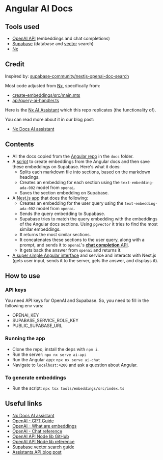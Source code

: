 # Angular AI Docs

## Tools used

- [OpenAI API](https://platform.openai.com/docs/api-reference) (embeddings and chat completions)
- [Supabase](https://supabase.com/) (database and [vector](https://supabase.com/vector) search)
- [Nx](https://nx.dev/)

## Credit

Inspired by: [supabase-community/nextjs-openai-doc-search](https://github.com/supabase-community/nextjs-openai-doc-search)

Most code adjusted from [Nx](https://github.com/nrwl/nx), specifically from:

- [create-embeddings/src/main.mts](https://github.com/nrwl/nx/blob/master/tools/documentation/create-embeddings/src/main.mts)
- [api/query-ai-handler.ts](https://github.com/nrwl/nx/blob/master/nx-dev/nx-dev/pages/api/query-ai-handler.ts)

Here is the [Nx AI Assistant](https://nx.dev/ai-chat) which this repo replicates (the functionality of).

You can read more about it in our blog post:

- [Nx Docs AI assistant](https://blog.nrwl.io/nx-docs-ai-assistant-433d238e45d4)

## Contents

- All the docs copied from the [Angular repo](https://github.com/angular/angular) in the `docs` folder.
- A [script](tools/embeddings/src/lib/embeddings.ts) to create embeddings from the Angular docs and then save these embeddings on Supabase. Here's what it does:
  - Splits each markdown file into sections, based on the markdown headings.
  - Creates an embedding for each section using the `text-embedding-ada-002` model from `openai`.
  - Saves the section embedding on Supabase.
- A [Nest.js app](apps/ai-api/src/app/app.service.ts) that does the following:
  - Creates an embedding for the user query using the `text-embedding-ada-002` model from `openai`.
  - Sends the query embedding to Supabase.
  - Supabase tries to match the query embedding with the embeddings of the Angular docs sections. Using `pgvector` it tries to find the most similar embeddings.
  - It returns the most similar sections.
  - It concatenates these sections to the user query, along with a prompt, and sends it to `openai`'s [**chat completion** API](https://platform.openai.com/docs/guides/gpt/chat-completions-api).
  - It gets back the answer from `openai` and returns it.
- [A super simple Angular interface](apps/ai-chat/src/app/app.component.html) and service and interacts with Nest.js (gets user input, sends it to the server, gets the answer, and displays it).

## How to use

### API keys

You need API keys for OpenAI and Supabase. So, you need to fill in the following env vars:

- OPENAI_KEY
- SUPABASE_SERVICE_ROLE_KEY
- PUBLIC_SUPABASE_URL

### Running the app

- Clone the repo, install the deps with `npm i`.
- Run the server: `npx nx serve ai-api`
- Run the Angular app: `npx nx serve ai-chat`
- Navigate to `localhost:4200` and ask a question about Angular.

### To generate embeddings

- Run the script: `npx tsx tools/embeddings/src/index.ts`

## Useful links

- [Nx Docs AI assistant](https://blog.nrwl.io/nx-docs-ai-assistant-433d238e45d4)
- [OpenAI - GPT Guide](https://platform.openai.com/docs/guides/gpt)
- [OpenAI - What are embeddings](https://platform.openai.com/docs/guides/embeddings/what-are-embeddings)
- [OpenAI - Chat reference](https://platform.openai.com/docs/api-reference/chat)
- [OpenAI API Node lib GitHub](https://github.com/openai/openai-node)
- [OpenAI API Node lib reference](https://platform.openai.com/docs/libraries/node-js-library)
- [Supabase vector search guide](https://supabase.com/docs/guides/ai/examples/nextjs-vector-search)
- [Assistants API blog post](https://pakotinia.medium.com/openais-assistants-api-a-hands-on-demo-110a861cf2d0)
